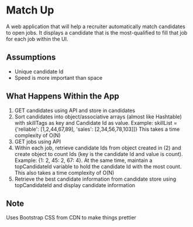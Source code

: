 # Match Up

A web application that will help a recruiter automatically match candidates to open jobs. It displays a candidate that is the most-qualified to fill that job for each
job within the UI.

## Assumptions

- Unique candidate Id
- Speed is more important than space

## What Happens Within the App
1) GET candidates using API and store in candidates
2) Sort candidates into object/associative arrays (almost like Hashtable) with skillTags as key and Candidate Id as value. Example: skillList = {'reliable': [1,2,44,67,89], 'sales': [2,34,56,78,103]]} This takes a time complexity of O(N)
3) GET jobs using API
4) Within each job, retrieve candidate Ids from object created in (2) and create object to count Ids (key is the candidate Id and value is count). Example: {1: 2, 45: 2, 67: 4}. At the same time, maintain a topCandidateId variable to hold the candidate Id with the most count. This also takes a time complexity of O(N)
5) Retrieve the best candidate information from candidate store using topCandidateId and display candidate information

## Note
Uses Bootstrap CSS from CDN to make things prettier 
